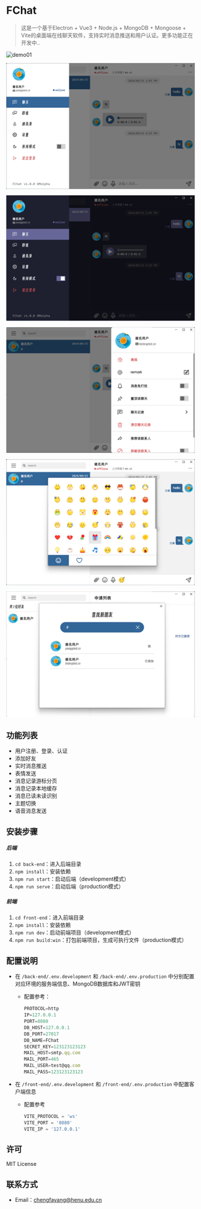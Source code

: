 # FChat

> 这是一个基于Electron + Vue3 + Node.js + MongoDB + Mongoose + Vite的桌面端在线聊天软件，支持实时消息推送和用户认证。更多功能正在开发中..

![demo01](.\file\img\demo.gif)

![demo01](.\file\img\demo01.png)

![demo01](.\file\img\demo02.png)

![demo01](.\file\img\demo03.png)

![demo05](.\file\img\demo05.png)

![demo01](.\file\img\demo04.png)

## 功能列表

- 用户注册、登录、认证
- 添加好友
- 实时消息推送
- 表情发送
- 消息记录游标分页
- 消息记录本地缓存
- 消息已读未读识别
- 主题切换
- 语音消息发送

## 安装步骤

##### 后端

1. `cd back-end`：进入后端目录
2. `npm install`：安装依赖
3. `npm run start`：启动后端（development模式）
4. `npm run serve`：启动后端（production模式）

##### 前端

1. `cd front-end`：进入前端目录
2. `npm install`：安装依赖
3. `npm run dev`：启动前端项目（development模式）
4. `npm run build:win`：打包前端项目，生成可执行文件（production模式）

## 配置说明

- 在 `/back-end/.env.development` 和 `/back-end/.env.production` 中分别配置对应环境的服务端信息、MongoDB数据库和JWT密钥

  - 配置参考：

    ```js
    PROTOCOL=http
    IP=127.0.0.1
    PORT=8080
    DB_HOST=127.0.0.1
    DB_PORT=27017
    DB_NAME=FChat
    SECRET_KEY=123123123123
    MAIL_HOST=smtp.qq.com
    MAIL_PORT=465
    MAIL_USER=test@qq.com
    MAIL_PASS=123123123123
    ```
- 在 `/front-end/.env.development` 和 `/front-end/.env.production` 中配置客户端信息

  - 配置参考

    ```js
    VITE_PROTOCOL = 'ws'
    VITE_PORT = '8080'
    VITE_IP = '127.0.0.1'
    ```

## 许可

MIT License

## 联系方式

- Email：chengfayang@henu.edu.cn

